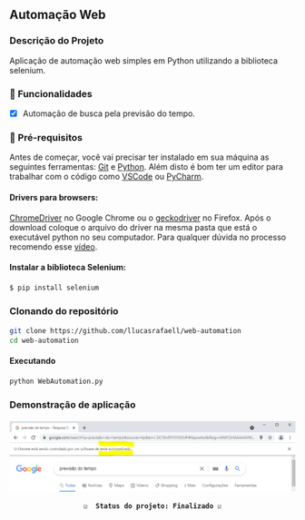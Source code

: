 ## Automação Web

### Descrição do Projeto
Aplicação de automação web simples em Python utilizando a biblioteca selenium. 
### 📑 Funcionalidades

- [x] Automação de busca pela previsão do tempo.

### 📌 Pré-requisitos

Antes de começar, você vai precisar ter instalado em sua máquina as seguintes ferramentas:
[Git](https://git-scm.com) e [Python](https://www.python.org/). 
Além disto é bom ter um editor para trabalhar com o código como [VSCode](https://code.visualstudio.com/) ou [PyCharm](https://www.jetbrains.com/pt-br/pycharm/download/).

#### Drivers para browsers:
[ChromeDriver](https://sites.google.com/a/chromium.org/chromedriver/downloads) no Google Chrome ou o [geckodriver](https://github.com/mozilla/geckodriver/releases) no Firefox. Após o download coloque o arquivo do driver na mesma pasta que está o executável python no seu computador. Para qualquer dúvida no processo recomendo esse [vídeo](https://www.youtube.com/watch?v=y7OhuSGBt8o).

####  Instalar a biblioteca Selenium:
```bash
$ pip install selenium
```
### Clonando do repositório
```bash
git clone https://github.com/llucasrafaell/web-automation
cd web-automation
```
#### Executando
```bash
python WebAutomation.py
```
### Demonstração de aplicação

<h4 align="center">   
	
<p align="center">
  <img src="Images/web.PNG" alt="Images"/>
</p>
	
	☑️  Status do projeto: Finalizado ☑️
</h4>
